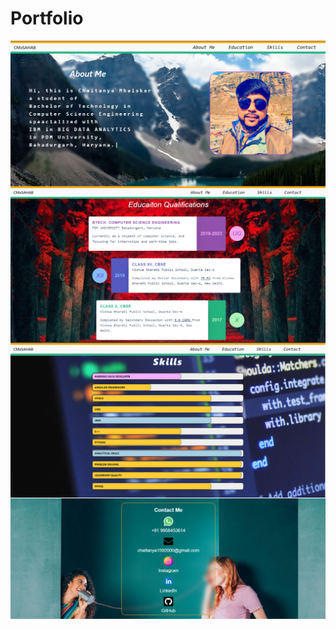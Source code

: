 # Portfolio
<img src="https://github.com/CMxSAHAB/Portfolio/blob/main/images/portfolio.png"
     alt="Markdown Monster icon"
     style="float: left; margin-right: 10px;" />

<img src="https://github.com/CMxSAHAB/Portfolio/blob/main/images/portfolio1.png"
     alt="Markdown Monster icon"
     style="float: left; margin-right: 10px;" />
     
<img src="https://github.com/CMxSAHAB/Portfolio/blob/main/images/portfolio2.png"
     alt="Markdown Monster icon"
     style="float: left; margin-right: 10px;" />
     
<img src="https://github.com/CMxSAHAB/Portfolio/blob/main/images/portfolio3.png"
     alt="Markdown Monster icon"
     style="float: left; margin-right: 10px;" />
